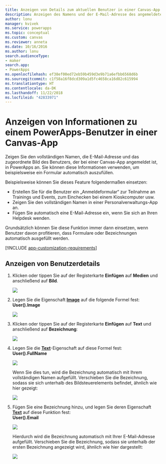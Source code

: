 ```yaml
---
title: Anzeigen von Details zum aktuellen Benutzer in einer Canvas-App | Microsoft-Dokumentation
description: Anzeigen des Namens und der E-Mail-Adresse des angemeldeten Benutzers in einer Canvas-App in PowerApps
author: lonu
manager: kvivek
ms.service: powerapps
ms.topic: conceptual
ms.custom: canvas
ms.reviewer: anneta
ms.date: 10/16/2016
ms.author: lonu
search.audienceType:
- maker
search.app:
- PowerApps
ms.openlocfilehash: ef38ef00ed72eb59b459d3e9b71a6efbb6568d6b
ms.sourcegitcommit: c1f58a16f8dcd309a1d5fc4658ca16d82c615994
ms.translationtype: HT
ms.contentlocale: da-DK
ms.lasthandoff: 11/22/2018
ms.locfileid: "42833971"
---
```

# <a name="show-information-about-a-powerapps-user-in-a-canvas-app"></a>Anzeigen von Informationen zu einem PowerApps-Benutzer in einer Canvas-App

Zeigen Sie den vollständigen Namen, die E-Mail-Adresse und das zugeordnete Bild des Benutzers, der bei einer Canvas-App angemeldet ist, in PowerApps an. Sie können diese Informationen verwenden, um beispielsweise ein Formular automatisch auszufüllen.

Beispielsweise können Sie dieses Feature folgendermaßen einsetzen:

* Erstellen Sie für die Benutzer ein „Anmeldeformular“ zur Teilnahme an Trainings und Events, zum Einchecken bei einem Kioskcomputer usw.
* Zeigen Sie den vollständigen Namen in einer Personalverwaltungs-App an.
* Fügen Sie automatisch eine E-Mail-Adresse ein, wenn Sie sich an Ihren Helpdesk wenden.

Grundsätzlich können Sie diese Funktion immer dann einsetzen, wenn Benutzer davon profitieren, dass Formulare oder Bezeichnungen automatisch ausgefüllt werden.

[!INCLUDE [app-customization-requirements](../../includes/app-customization-requirements.md)]

## <a name="show-user-details"></a>Anzeigen von Benutzerdetails

1. Klicken oder tippen Sie auf der Registerkarte **Einfügen** auf **Medien** und anschließend auf **Bild**.
   
   ![][2]
2. Legen Sie die Eigenschaft **[Image](controls/properties-visual.md)** auf die folgende Formel fest:
   <br>**User().Image**
   
    ![][3]
3. Klicken oder tippen Sie auf der Registerkarte **Einfügen** auf **Text** und anschließend auf **Bezeichnung**:  
   
    ![][4]
4. Legen Sie die **[Text](controls/properties-core.md)**-Eigenschaft auf diese Formel fest:
   <br>**User().FullName**
   
   ![][6]
   
   Wenn Sie dies tun, wird die Bezeichnung automatisch mit Ihrem vollständigen Namen aufgefüllt. Verschieben Sie die Bezeichnung, sodass sie sich unterhalb des Bildsteuerelements befindet, ähnlich wie hier gezeigt:
   
   ![][5]
5. Fügen Sie eine Bezeichnung hinzu, und legen Sie deren Eigenschaft **[Text](controls/properties-core.md)** auf diese Funktion fest:
   <br>**User().Email**  
   
    ![][8]
   
    Hierdurch wird die Bezeichnung automatisch mit Ihrer E-Mail-Adresse aufgefüllt. Verschieben Sie die Bezeichnung, sodass sie unterhalb der ersten Bezeichnung angezeigt wird, ähnlich wie hier dargestellt:  
   
    ![][7]

[2]: ./media/show-current-user/add-image.png
[3]: ./media/show-current-user/imageproperty.png
[4]: ./media/show-current-user/insertlabel.png
[5]: ./media/show-current-user/label.png
[6]: ./media/show-current-user/textproperty.png
[7]: ./media/show-current-user/secondlabel.png
[8]: ./media/show-current-user/email.png
[9]: ./media/show-current-user/preview.png
